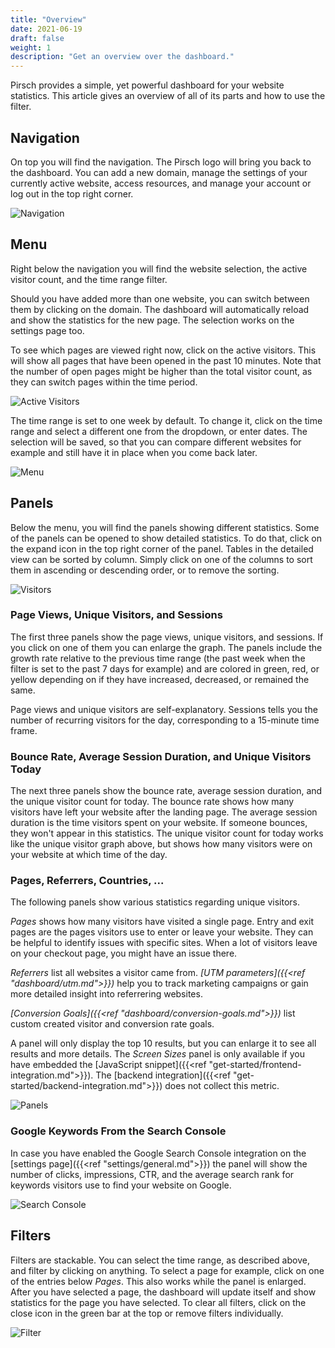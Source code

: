 ```yaml
---
title: "Overview"
date: 2021-06-19
draft: false
weight: 1
description: "Get an overview over the dashboard."
---
```


Pirsch provides a simple, yet powerful dashboard for your website statistics. This article gives an overview of all of its parts and how to use the filter.

## Navigation

On top you will find the navigation. The Pirsch logo will bring you back to the dashboard. You can add a new domain, manage the settings of your currently active website, access resources, and manage your account or log out in the top right corner.

![Navigation](/dashboard/navigation.png)

## Menu

Right below the navigation you will find the website selection, the active visitor count, and the time range filter.

Should you have added more than one website, you can switch between them by clicking on the domain. The dashboard will automatically reload and show the statistics for the new page. The selection works on the settings page too.

To see which pages are viewed right now, click on the active visitors. This will show all pages that have been opened in the past 10 minutes. Note that the number of open pages might be higher than the total visitor count, as they can switch pages within the time period.

![Active Visitors](/dashboard/active-visitors.png)

The time range is set to one week by default. To change it, click on the time range and select a different one from the dropdown, or enter dates. The selection will be saved, so that you can compare different websites for example and still have it in place when you come back later.

![Menu](/dashboard/menu.png)

## Panels

Below the menu, you will find the panels showing different statistics. Some of the panels can be opened to show detailed statistics. To do that, click on the expand icon in the top right corner of the panel. Tables in the detailed view can be sorted by column. Simply click on one of the columns to sort them in ascending or descending order, or to remove the sorting.

![Visitors](/dashboard/visitors.png)

### Page Views, Unique Visitors, and Sessions

The first three panels show the page views, unique visitors, and sessions. If you click on one of them you can enlarge the graph. The panels include the growth rate relative to the previous time range (the past week when the filter is set to the past 7 days for example) and are colored in green, red, or yellow depending on if they have increased, decreased, or remained the same.

Page views and unique visitors are self-explanatory. Sessions tells you the number of recurring visitors for the day, corresponding to a 15-minute time frame.

### Bounce Rate, Average Session Duration, and Unique Visitors Today

The next three panels show the bounce rate, average session duration, and the unique visitor count for today. The bounce rate shows how many visitors have left your website after the landing page. The average session duration is the time visitors spent on your website. If someone bounces, they won't appear in this statistics. The unique visitor count for today works like the unique visitor graph above, but shows how many visitors were on your website at which time of the day.

### Pages, Referrers, Countries, ...

The following panels show various statistics regarding unique visitors.

*Pages* shows how many visitors have visited a single page. Entry and exit pages are the pages visitors use to enter or leave your website. They can be helpful to identify issues with specific sites. When a lot of visitors leave on your checkout page, you might have an issue there.

*Referrers* list all websites a visitor came from. *[UTM parameters]({{<ref "dashboard/utm.md">}})* help you to track marketing campaigns or gain more detailed insight into referrering websites.

*[Conversion Goals]({{<ref "dashboard/conversion-goals.md">}})* list custom created visitor and conversion rate goals.

A panel will only display the top 10 results, but you can enlarge it to see all results and more details. The *Screen Sizes* panel is only available if you have embedded the [JavaScript snippet]({{<ref "get-started/frontend-integration.md">}}). The [backend integration]({{<ref "get-started/backend-integration.md">}}) does not collect this metric.

![Panels](/dashboard/panels.png)

### Google Keywords From the Search Console

In case you have enabled the Google Search Console integration on the [settings page]({{<ref "settings/general.md">}}) the panel will show the number of clicks, impressions, CTR, and the average search rank for keywords visitors use to find your website on Google.

![Search Console](/dashboard/search-console.png)

## Filters

Filters are stackable. You can select the time range, as described above, and filter by clicking on anything. To select a page for example, click on one of the entries below *Pages*. This also works while the panel is enlarged. After you have selected a page, the dashboard will update itself and show statistics for the page you have selected. To clear all filters, click on the close icon in the green bar at the top or remove filters individually.

![Filter](/dashboard/filter.png)
